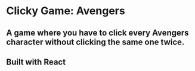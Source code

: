 # Clicky Game: Avengers

## A game where you have to click every Avengers character without clicking the same one twice.

## Built with React